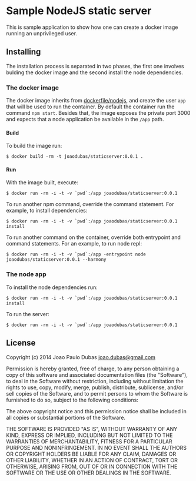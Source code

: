 # Sample NodeJS static server

This is sample application to show how one can create a docker image running an
unprivileged user.

## Installing

The installation process is separated in two phases, the first one involves
bulding the docker image and the second install the node dependencies.

### The docker image

The docker image inherits from [dockerfile/nodejs][node-image], and create the
user `app` that will be used to run the container. By default the container run
the command `npm start`. Besides that, the image exposes the private port 3000
and expects that a node application be available in the `/app` path.

#### Build

To build the image run:

```shell
$ docker build -rm -t joaodubas/staticserver:0.0.1 .
```

#### Run

With the image built, execute:

```shell
$ docker run -rm -i -t -v `pwd`:/app joaodubas/staticserver:0.0.1
```
To run another npm command, override the command statement. For example, to
install dependencies:

```shell
$ docker run -rm -i -t -v `pwd`:/app joaodubas/staticserver:0.0.1 install
```

To run another command on the container, override both entrypoint and command
statements. For an example, to run node repl:

```shell
$ docker run -rm -i -t -v `pwd`:/app -entrypoint node joaodubas/staticserver:0.0.1 --harmony
```

### The node app

To install the node dependencies run:

```
$ docker run -rm -i -t -v `pwd`:/app joaodubas/staticserver:0.0.1 install
```

To run the server:

```shell
$ docker run -rm -i -t -v `pwd`:/app joaodubas/staticserver:0.0.1
```

## License


Copyright (c) 2014 Joao Paulo Dubas <joao.dubas@gmail.com>

Permission is hereby granted, free of charge, to any person obtaining a copy
of this software and associated documentation files (the "Software"), to deal
in the Software without restriction, including without limitation the rights
to use, copy, modify, merge, publish, distribute, sublicense, and/or sell
copies of the Software, and to permit persons to whom the Software is
furnished to do so, subject to the following conditions:

The above copyright notice and this permission notice shall be included in
all copies or substantial portions of the Software.

THE SOFTWARE IS PROVIDED "AS IS", WITHOUT WARRANTY OF ANY KIND, EXPRESS OR
IMPLIED, INCLUDING BUT NOT LIMITED TO THE WARRANTIES OF MERCHANTABILITY,
FITNESS FOR A PARTICULAR PURPOSE AND NONINFRINGEMENT. IN NO EVENT SHALL THE
AUTHORS OR COPYRIGHT HOLDERS BE LIABLE FOR ANY CLAIM, DAMAGES OR OTHER
LIABILITY, WHETHER IN AN ACTION OF CONTRACT, TORT OR OTHERWISE, ARISING FROM,
OUT OF OR IN CONNECTION WITH THE SOFTWARE OR THE USE OR OTHER DEALINGS IN
THE SOFTWARE.

[node-image]: https://index.docker.io/u/dockerfile/nodejs/
